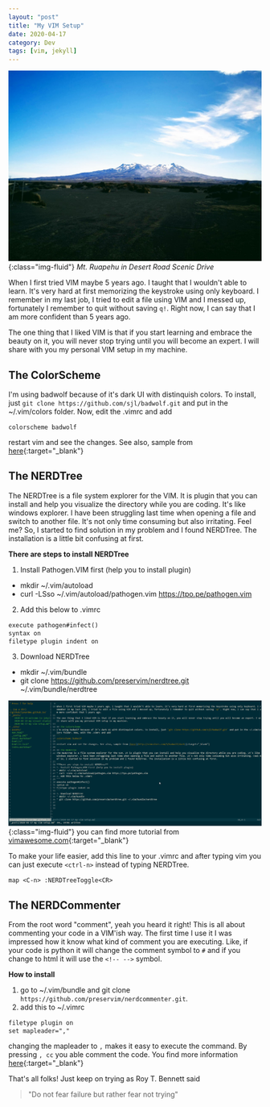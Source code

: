 ```yaml
---
layout: "post"
title: "My VIM Setup"
date: 2020-04-17
category: Dev
tags: [vim, jekyll]
---
```


![image-title-here](/assets/images/mt-ruapehu-desert-drive.jpg){:class="img-fluid"}
*Mt. Ruapehu in Desert Road Scenic Drive*  

When I first tried VIM maybe 5 years ago. I taught that I wouldn't able to learn. It's very hard at first memorizing the keystroke using only keyboard. I remember in my last job, I tried to edit a file using VIM and I messed up, fortunately I remember to quit without saving `q!`. Right now, I can say that I am more confident than 5 years ago.

The one thing that I liked VIM is that if you start learning and embrace the beauty on it, you will never stop trying until you will become an expert. I will share with you my personal VIM setup in my machine. 

## The ColorScheme 
I'm using badwolf because of it's dark UI with distinquish colors. To install, just `git clone https://github.com/sjl/badwolf.git` and put in the ~/.vim/colors folder. Now, edit the .vimrc and add  
```
colorscheme badwolf
```
restart vim and see the changes. See also, sample from [here](http://vimcolors.com/3/badwolf/dark){:target="_blank"}

## The NERDTree
The NERDTree is a file system explorer for the VIM. It is plugin that you can install and help you visualize the directory while you are coding. It's like windows explorer. I have been struggling last time when opening a file and switch to another file. It's not only time consuming but also irritating. Feel me? So, I started to find solution in my problem and I found NERDTree. The installation is a little bit confusing at first. 

**There are steps to install NERDTree**
1. Install Pathogen.VIM first (help you to install plugin)
* mkdir ~/.vim/autoload
* curl -LSso ~/.vim/autoload/pathogen.vim https://tpo.pe/pathogen.vim
2. Add this below to .vimrc
```
execute pathogen#infect()
syntax on
filetype plugin indent on
```
3. Download NERDTree
* mkdir ~/.vim/bundle
* git clone https://github.com/preservim/nerdtree.git ~/.vim/bundle/nerdtree

![alt text][nerdtree]{:class="img-fluid"}
you can find more tutorial from [vimawesome.com](https://vimawesome.com/plugin/nerdtree-red){:target="_blank"}

To make your life easier, add this line to your .vimrc and after typing vim you can just execute `<ctrl-n>` instead of typing NERDTree.
```
map <C-n> :NERDTreeToggle<CR>
```
## The NERDCommenter

From the root word "comment", yeah you heard it right! This is all about commenting your code in a VIM'ish way. The first time I use it I was impressed how it know what kind of comment you are executing. Like, if your code is python it will change the comment symbol to `#` and if you change to html it will use the `<!-- -->` symbol.

**How to install**
1. go to ~/.vim/bundle and git clone `https://github.com/preservim/nerdcommenter.git`.
2. add this to ~/.vimrc
```
filetype plugin on
set mapleader=","
```
changing the mapleader to `,` makes it easy to execute the command. By pressing `, cc` you able comment the code. You find more information [here](https://github.com/preservim/nerdcommenter){:target="_blank"}


That's all folks! Just keep on trying as Roy T. Bennett said 
> "Do not fear failure but rather fear not trying"

[nerdtree]: /assets/images/nerdtree-vim.png
